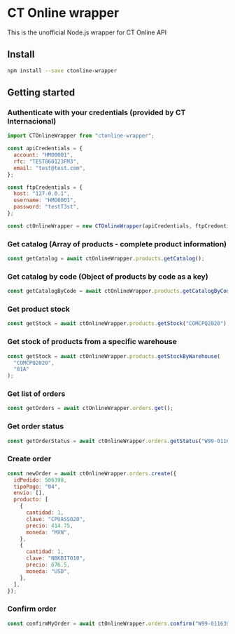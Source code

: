 # CT Online wrapper

This is the unofficial Node.js wrapper for CT Online API

## Install

```bash
npm install --save ctonline-wrapper
```

## Getting started

### Authenticate with your credentials (provided by CT Internacional)

```javascript
import CTOnlineWrapper from "ctonline-wrapper";

const apiCredentials = {
  account: "HMO0001",
  rfc: "TEST860123FM3",
  email: "test@test.com",
};

const ftpCredentials = {
  host: "127.0.0.1",
  username: "HMO0001",
  password: "testT3st",
};

const ctOnlineWrapper = new CTOnlineWrapper(apiCredentials, ftpCredentials);
```

### Get catalog (Array of products - complete product information)

```javascript
const getCatalog = await ctOnlineWrapper.products.getCatalog();
```

### Get catalog by code (Object of products by code as a key)

```javascript
const getCatalogByCode = await ctOnlineWrapper.products.getCatalogByCode();
```

### Get product stock

```javascript
const getStock = await ctOnlineWrapper.products.getStock("COMCPQ2020");
```

### Get stock of products from a specific warehouse

```javascript
const getStock = await ctOnlineWrapper.products.getStockByWarehouse(
  "COMCPQ2020",
  "01A"
);
```

### Get list of orders

```javascript
const getOrders = await ctOnlineWrapper.orders.get();
```

### Get order status

```javascript
const getOrderStatus = await ctOnlineWrapper.orders.getStatus("W99-0116391");
```

### Create order

```javascript
const newOrder = await ctOnlineWrapper.orders.create({
  idPedido: 506398,
  tipoPago: "04",
  envio: [],
  producto: [
    {
      cantidad: 1,
      clave: "CPUASS020",
      precio: 414.75,
      moneda: "MXN",
    },
    {
      cantidad: 1,
      clave: "NBKBIT010",
      precio: 676.5,
      moneda: "USD",
    },
  ],
});
```

### Confirm order

```javascript
const confirmMyOrder = await ctOnlineWrapper.orders.confirm("W99-0116391");
```
